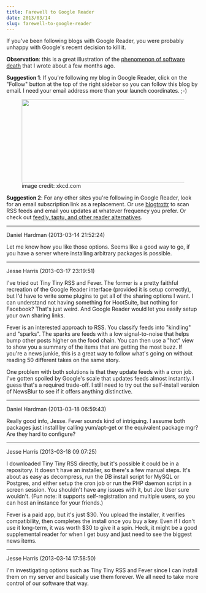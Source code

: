 ```yaml
---
title: Farewell to Google Reader
date: 2013/03/14
slug: farewell-to-google-reader
---
```


If you've been following blogs with Google Reader, you were probably unhappy with Google's recent decision to kill it.

<strong>Observation</strong>: this is a great illustration of the <a title="The 8th Characteristic" href="../../../2012/09/28/the-8th-characteristic/">phenomenon of software death</a> that I wrote about a few months ago.

<strong>Suggestion 1</strong>: If you're following my blog in Google Reader, click on the "Follow" button at the top of the right sidebar so you can follow this blog by email. I need your email address more than your launch coordinates. ;-)

<figure><img class=" " alt="" src="http://imgs.xkcd.com/comics/the_important_field.png" width="500" height="217" /><figcaption>image credit: xkcd.com</figcaption></figure>

<strong>Suggestion 2</strong>: For any other sites you're following in Google Reader, look for an email subscription link as a replacement. Or use <a href="http://blogtrottr.com/" target="_blank">blogtrottr</a> to scan RSS feeds and email you updates at whatever frequency you prefer. Or check out <a href="http://marketingland.com/12-google-reader-alternatives-36158" target="_blank">feedly, taptu, and other reader alternatives</a>.

---

Daniel Hardman (2013-03-14 21:52:24)

Let me know how you like those options. Seems like a good way to go, if you have a server where installing arbitrary packages is possible.

---

Jesse Harris (2013-03-17 23:19:51)

I've tried out Tiny Tiny RSS and Fever. The former is a pretty faithful recreation of the Google Reader interface (provided it is setup correctly), but I'd have to write some plugins to get all of the sharing options I want. I can understand not having something for HootSuite, but nothing for Facebook? That's just weird. And Google Reader would let you easily setup your own sharing links.

Fever is an interested approach to RSS. You classify feeds into "kindling" and "sparks". The sparks are feeds with a low signal-to-noise that helps bump other posts higher on the food chain. You can then use a "hot" view to show you a summary of the items that are getting the most buzz. If you're a news junkie, this is a great way to follow what's going on without reading 50 different takes on the same story.

One problem with both solutions is that they update feeds with a cron job. I've gotten spoiled by Google's scale that updates feeds almost instantly. I guess that's a required trade-off. I still need to try out the self-install version of NewsBlur to see if it offers anything distinctive.

---

Daniel Hardman (2013-03-18 06:59:43)

Really good info, Jesse. Fever sounds kind of intriguing. I assume both packages just install by calling yum/apt-get or the equivalent package mgr? Are they hard to configure?

---

Jesse Harris (2013-03-18 09:07:25)

I downloaded Tiny Tiny RSS directly, but it's possible it could be in a repository. It doesn't have an installer, so there's a few manual steps. It's about as easy as decompress, run the DB install script for MySQL or Postgres, and either setup the cron job or run the PHP daemon script in a screen session. You shouldn't have any issues with it, but Joe User sure wouldn't. (Fun note: it supports self-registration and multiple users, so you can host an instance for your friends.)

Fever is a paid app, but it's just $30. You upload the installer, it verifies compatibility, then completes the install once you buy a key. Even if I don't use it long-term, it was worth $30 to give it a spin. Heck, it might be a good supplemental reader for when I get busy and just need to see the biggest news items.

---

Jesse Harris (2013-03-14 17:58:50)

I'm investigating options such as Tiny Tiny RSS and Fever since I can install them on my server and basically use them forever. We all need to take more control of our software that way.